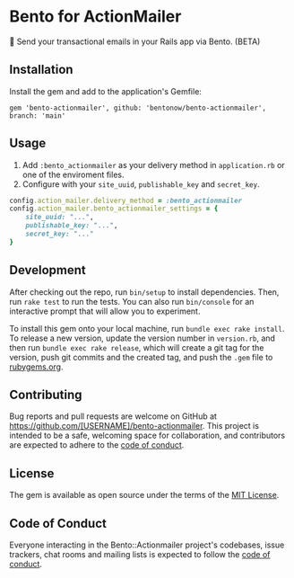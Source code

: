 # Bento for ActionMailer

🍱 Send your transactional emails in your Rails app via Bento. (BETA)

## Installation

Install the gem and add to the application's Gemfile:

```
gem 'bento-actionmailer', github: 'bentonow/bento-actionmailer', branch: 'main'
```


## Usage

1. Add `:bento_actionmailer` as your delivery method in `application.rb` or one of the enviroment files.
2. Configure with your `site_uuid`, `publishable_key` and `secret_key`.

```ruby
config.action_mailer.delivery_method = :bento_actionmailer
config.action_mailer.bento_actionmailer_settings = {
    site_uuid: "...",
    publishable_key: "...",
    secret_key: "..."
}
```

## Development

After checking out the repo, run `bin/setup` to install dependencies. Then, run `rake test` to run the tests. You can also run `bin/console` for an interactive prompt that will allow you to experiment.

To install this gem onto your local machine, run `bundle exec rake install`. To release a new version, update the version number in `version.rb`, and then run `bundle exec rake release`, which will create a git tag for the version, push git commits and the created tag, and push the `.gem` file to [rubygems.org](https://rubygems.org).

## Contributing

Bug reports and pull requests are welcome on GitHub at https://github.com/[USERNAME]/bento-actionmailer. This project is intended to be a safe, welcoming space for collaboration, and contributors are expected to adhere to the [code of conduct](https://github.com/[USERNAME]/bento-actionmailer/blob/main/CODE_OF_CONDUCT.md).

## License

The gem is available as open source under the terms of the [MIT License](https://opensource.org/licenses/MIT).

## Code of Conduct

Everyone interacting in the Bento::Actionmailer project's codebases, issue trackers, chat rooms and mailing lists is expected to follow the [code of conduct](https://github.com/[USERNAME]/bento-actionmailer/blob/main/CODE_OF_CONDUCT.md).
